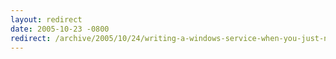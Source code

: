 ```yaml
---
layout: redirect
date: 2005-10-23 -0800
redirect: /archive/2005/10/24/writing-a-windows-service-when-you-just-need-a-scheduled-process.aspx/
---
```

